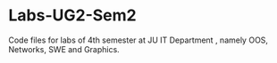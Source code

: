 # Labs-UG2-Sem2
Code files for labs of 4th semester at JU IT Department , namely OOS, Networks, SWE and Graphics.
